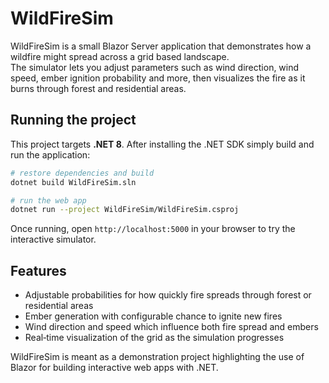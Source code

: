 # WildFireSim

WildFireSim is a small Blazor Server application that demonstrates how a wildfire might spread across a grid based landscape.  
The simulator lets you adjust parameters such as wind direction, wind speed, ember ignition probability and more, then visualizes the fire as it burns through forest and residential areas.

## Running the project

This project targets **.NET 8**. After installing the .NET SDK simply build and run the application:

```bash
# restore dependencies and build
dotnet build WildFireSim.sln

# run the web app
dotnet run --project WildFireSim/WildFireSim.csproj
```

Once running, open `http://localhost:5000` in your browser to try the interactive simulator.

## Features

- Adjustable probabilities for how quickly fire spreads through forest or residential areas
- Ember generation with configurable chance to ignite new fires
- Wind direction and speed which influence both fire spread and embers
- Real‑time visualization of the grid as the simulation progresses

WildFireSim is meant as a demonstration project highlighting the use of Blazor for building interactive web apps with .NET.
